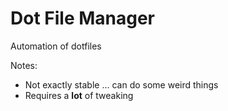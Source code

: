 # Dot File Manager

Automation of dotfiles

Notes:
 - Not exactly stable ... can do some weird things
 - Requires a **lot** of tweaking
